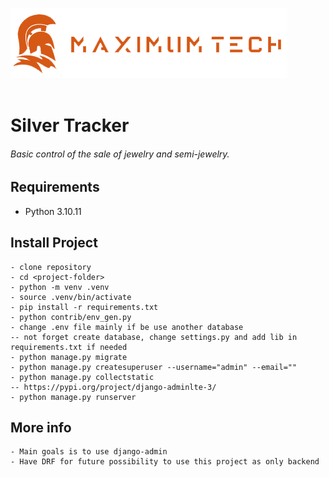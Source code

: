 ![Alt text](https://raw.githubusercontent.com/diegoMasin/landing-maximumtech/master/assets/img/new-logo-mt-01.png)
<br><br>

# Silver Tracker

###### Basic control of the sale of jewelry and semi-jewelry.

## Requirements

- Python 3.10.11

## Install Project

```
- clone repository
- cd <project-folder>
- python -m venv .venv
- source .venv/bin/activate
- pip install -r requirements.txt
- python contrib/env_gen.py
- change .env file mainly if be use another database
-- not forget create database, change settings.py and add lib in requirements.txt if needed
- python manage.py migrate
- python manage.py createsuperuser --username="admin" --email=""
- python manage.py collectstatic
-- https://pypi.org/project/django-adminlte-3/
- python manage.py runserver
```

## More info

```
- Main goals is to use django-admin
- Have DRF for future possibility to use this project as only backend
```
